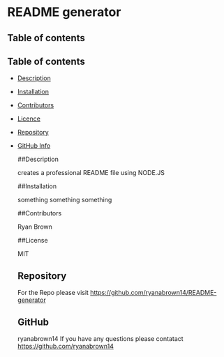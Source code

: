 
  # README generator

  ## Table of contents

  ## Table of contents
- [Description](#Description)
- [Installation](#Installation)
- [Contributors](#Contributors)
- [Licence](#Licence)
- [Repository](#Repository)
- [GitHub Info](#GitHub)

  ##Description

  creates a professional README file using NODE.JS

  ##Installation 

  something something something

  ##Contributors

  Ryan Brown

  ##License

  MIT

  ## Repository

  For the Repo please visit https://github.com/ryanabrown14/README-generator

  ## GitHub

  ryanabrown14
  If you have any questions please contatact https://github.com/ryanabrown14 







